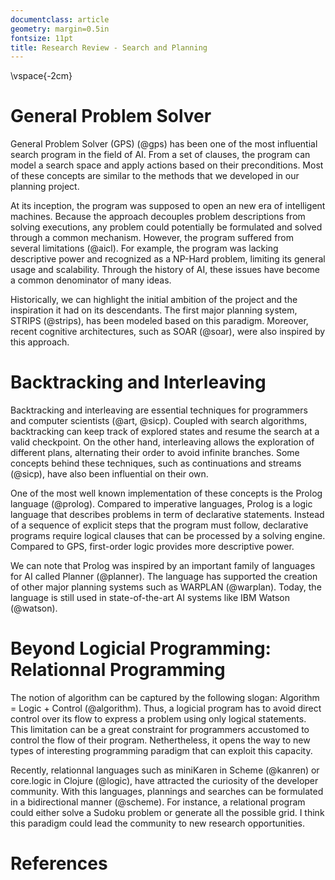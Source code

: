 ```yaml
---
documentclass: article
geometry: margin=0.5in
fontsize: 11pt
title: Research Review - Search and Planning
---
```


\vspace{-2cm}

# General Problem Solver

General Problem Solver (GPS) (@gps) has been one of the most influential search program in the field of AI. From a set of clauses, the program can model a search space and apply actions based on their preconditions. Most of these concepts are similar to the methods that we developed in our planning project.

At its inception, the program was supposed to open an new era of intelligent machines. Because the approach decouples problem descriptions from solving executions, any problem could potentially be formulated and solved through a common mechanism. However, the program suffered from several limitations (@aicl). For example, the program was lacking descriptive power and recognized as a NP-Hard problem, limiting its general usage and scalability. Through the history of AI, these issues have become a common denominator of many ideas.

Historically, we can highlight the initial ambition of the project and the inspiration it had on its descendants. The first major planning system, STRIPS (@strips), has been modeled based on this paradigm. Moreover, recent cognitive architectures, such as SOAR (@soar), were also inspired by this approach.

# Backtracking and Interleaving

Backtracking and interleaving are essential techniques for programmers and computer scientists (@art, @sicp). Coupled with search algorithms, backtracking can keep track of explored states and resume the search at a valid checkpoint. On the other hand, interleaving allows the exploration of different plans, alternating their order to avoid infinite branches. Some concepts behind these techniques, such as continuations and streams (@sicp), have also been influential on their own.

One of the most well known implementation of these concepts is the Prolog language (@prolog). Compared to imperative languages, Prolog is a logic language that describes problems in term of declarative statements. Instead of a sequence of explicit steps that the program must follow, declarative programs require logical clauses that can be processed by a solving engine. Compared to GPS, first-order logic provides more descriptive power.

We can note that Prolog was inspired by an important family of languages for AI called Planner (@planner). The language has supported the creation of other major planning systems such as WARPLAN (@warplan). Today, the language is still used in state-of-the-art AI systems like IBM Watson (@watson).


# Beyond Logicial Programming: Relationnal Programming

The notion of algorithm can be captured by the following slogan: Algorithm = Logic + Control (@algorithm). Thus, a logicial program has to avoid direct control over its flow to express a problem using only logical statements. This limitation can be a great constraint for programmers accustomed to control the flow of their program. Nethertheless, it opens the way to new types of interesting programming paradigm that can exploit this capacity.

Recently, relationnal languages such as miniKaren in Scheme (@kanren) or core.logic in Clojure (@logic), have attracted the curiosity of the developer community. With this languages, plannings and searches can be formulated in a bidirectional manner (@scheme). For instance, a relational program could either solve a Sudoku problem or generate all the possible grid. I think this paradigm could lead the community to new research opportunities.

# References
